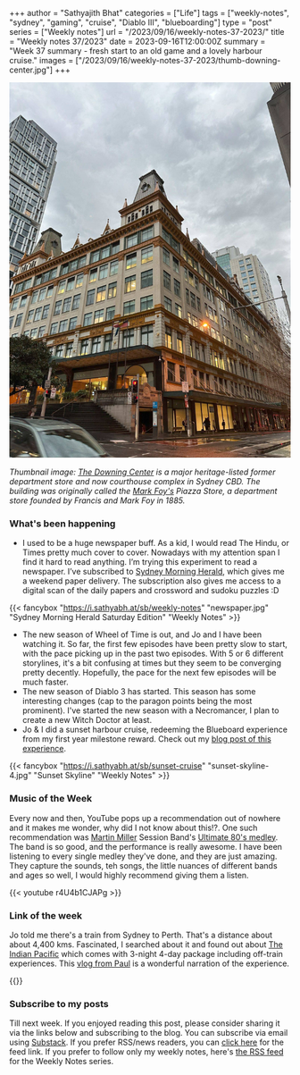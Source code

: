 +++
author = "Sathyajith Bhat"
categories = ["Life"]
tags = ["weekly-notes", "sydney", "gaming", "cruise", "Diablo III", "blueboarding"]
type = "post"
series = ["Weekly notes"]
url = "/2023/09/16/weekly-notes-37-2023/"
title = "Weekly notes 37/2023"
date = 2023-09-16T12:00:00Z
summary = "Week 37 summary - fresh start to an old game and a lovely harbour cruise."
images = ["/2023/09/16/weekly-notes-37-2023/thumb-downing-center.jpg"]
+++

![](thumb-downing-center.jpg)

_Thumbnail image: [The Downing Center](https://en.wikipedia.org/wiki/Downing_Centre) is a major heritage-listed former department store and now courthouse complex in Sydney CBD. The building was originally called the [Mark Foy's](https://en.wikipedia.org/wiki/Mark_Foy%27s) Piazza Store, a department store founded by Francis and Mark Foy in 1885._

### What's been happening

* I used to be a huge newspaper buff. As a kid, I would read The Hindu, or Times pretty much cover to cover. Nowadays with my attention span I find it hard to read anything. I’m trying this experiment to read a newspaper. I’ve subscribed to [Sydney Morning Herald](https://www.smh.com.au/), which gives me a weekend paper delivery. The subscription also gives me access to a digital scan of the daily papers and crossword and sudoku puzzles :D

{{< fancybox "https://i.sathyabh.at/sb/weekly-notes" "newspaper.jpg" "Sydney Morning Herald Saturday Edition" "Weekly Notes" >}}

* The new season of Wheel of Time is out, and Jo and I have been watching it. So far, the first few episodes have been pretty slow to start, with the pace picking up in the past two episodes. With 5 or 6 different storylines, it's a bit confusing at times but they seem to be converging pretty decently. Hopefully, the pace for the next few episodes will be much faster.
* The new season of Diablo 3 has started. This season has some interesting changes (cap to the paragon points being the most prominent). I've started the new season with a Necromancer, I plan to create a new Witch Doctor at least.
* Jo & I did a sunset harbour cruise, redeeming the Blueboard experience from my first year milestone reward. Check out my [blog post of this experience](/2023/09/17/captain-cook-sydney-harbour-sunset-dinner-cruise).

{{< fancybox "https://i.sathyabh.at/sb/sunset-cruise" "sunset-skyline-4.jpg" "Sunset Skyline" "Weekly Notes" >}}


### Music of the Week

Every now and then, YouTube pops up a recommendation out of nowhere and it makes me wonder, why did I not know about this!?. One such recommendation was [Martin Miller](https://www.youtube.com/channel/UCKrWgJg6GU9OwC-5fSqfB1g) Session Band's [Ultimate 80's medley](https://www.youtube.com/watch?v=r4U4b1CJAPg&list=PLHMXDT3DkTcWm1v3YJspMgVnBunpriODg&index=1&pp=iAQB8AUB). The band is so good, and the performance is really awesome. I have been listening to every single medley they've done, and they are just amazing. They capture the sounds, teh songs, the little nuances of different bands and ages so well, I would highly recommend giving them a listen.

{{< youtube r4U4b1CJAPg >}}

### Link of the week

Jo told me there's a train from Sydney to Perth. That's a distance about about 4,400 kms. Fascinated, I searched about it and found out about [The Indian Pacific](https://www.journeybeyondrail.com.au/indian-pacific/) which comes with 3-night 4-day package including off-train experiences. This [vlog from Paul](https://www.youtube.com/watch?v=_r1-M5lnSyo) is a wonderful narration of the experience. 

{{<youtube _r1-M5lnSyo >}}

### Subscribe to my posts

Till next week. If you enjoyed reading this post, please consider sharing it via the links below and subscribing to the blog. You can subscribe via email using [Substack](https://sathyabhat.substack.com/). If you prefer RSS/news readers, you can [click here](https://sathyabh.at/index.xml) for the feed link. If you prefer to follow only my weekly notes, here's [the RSS feed](https://sathyabh.at/series/weekly-notes/index.xml) for the Weekly Notes series. 